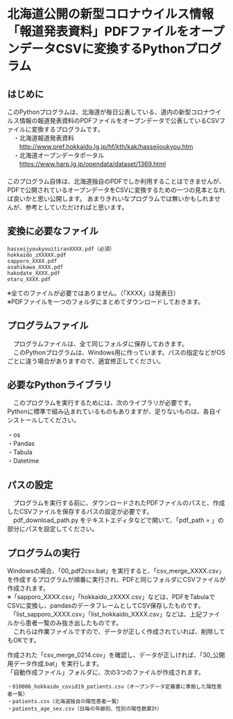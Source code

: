 # 北海道公開の新型コロナウイルス情報「報道発表資料」PDFファイルをオープンデータCSVに変換するPythonプログラム
## はじめに
 このPythonプログラムは、北海道が毎日公表している、道内の新型コロナウイルス情報の報道発表資料のPDFファイルをオープンデータで公表しているCSVファイルに変換するプログラムです。  
　・北海道報道発表資料  
 　　http://www.pref.hokkaido.lg.jp/hf/kth/kak/hasseijoukyou.htm  
　・北海道オープンデータポータル  
 　　https://www.harp.lg.jp/opendata/dataset/1369.html  
　  
 このプログラム自体は、北海道独自のPDFでしか利用することはできませんが、PDFで公開されているオープンデータをCSVに変換するための一つの見本となれば良いかと思い公開します。
 あまりきれいなプログラムでは無いかもしれませんが、参考としていただければと思います。

## 変換に必要なファイル
    hasseijyoukyouitiranXXXX.pdf（必須）  
    hokkaido_zXXXXX.pdf  
    sapporo_XXXX.pdf  
    asahikawa_XXXX.pdf  
    hakodate_XXXX.pdf  
    otaru_XXXX.pdf  
※全てのファイルが必要ではありません。（「XXXX」は発表日）  
※PDFファイルを一つのフォルダにまとめてダウンロードしておきます。

## プログラムファイル
　プログラムファイルは、全て同じフォルダに保存しておきます。  
　このPythonプログラムは、Windows用に作っています。パスの指定などがOSごとに違う場合がありますので、適宜修正してください。
 
## 必要なPythonライブラリ
　このプログラムを実行するためには、次のライブラリが必要です。  
  Pythonに標準で組み込まれているものもありますが、足りないものは、各自インストールしてください。

  ・os  
  ・Pandas  
  ・Tabula  
  ・Datetime  
  

## パスの設定
　プログラムを実行する前に、ダウンロードされたPDFファイルのパスと、作成したCSVファイルを保存するパスの設定が必要です。  
　pdf_download_path.py をテキストエディタなどで開いて、「pdf_path = 」の部分にパスを設定してください。
 
 
## プログラムの実行
 Windowsの場合、「00_pdf2csv.bat」を実行すると、「csv_merge_XXXX.csv」を作成するプログラムが順番に実行され、PDFと同じフォルダにCSVファイルが作成されます。  
 ※「sapporo_XXXX.csv」「hokkaido_zXXXX.csv」などは、PDFをTabulaでCSVに変換し、pandasのデータフレームとしてCSV保存したものです。  
 　「list_sapporo_XXXX.csv」「list_hokkaido_XXXX.csv」などは、上記ファイルから患者一覧のみ抜き出したものです。  
  　これらは作業ファイルですので、データが正しく作成されていれば、削除してもOKです。  
  
 作成された「csv_merge_0214.csv」を確認し、データが正しければ、「30_公開用データ作成.bat」を実行します。  
 「自動作成ファイル」フォルダに、次の3つのファイルが作成されます。  
 
    ・010006_hokkaido_covid19_patients.csv（オープンデータ定義書に準拠した陽性患者一覧）  
    ・patients.csv（北海道独自の陽性患者一覧）  
    ・patients_age_sex.csv（日毎の年齢別、性別の陽性数累計）  
 
